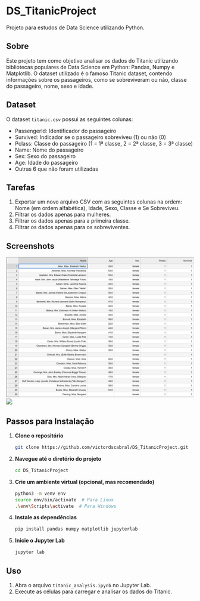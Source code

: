 # DS_TitanicProject

Projeto para estudos de Data Science utilizando Python.

## Sobre 

Este projeto tem como objetivo analisar os dados do Titanic utilizando bibliotecas populares de Data Science em Python: Pandas, Numpy e Matplotlib. O dataset utilizado é o famoso Titanic dataset, contendo informações sobre os passageiros, como se sobreviveram ou não, classe do passageiro, nome, sexo e idade. 

## Dataset

O dataset `titanic.csv` possui as seguintes colunas:
- PassengerId: Identificador do passageiro
- Survived: Indicador se o passageiro sobreviveu (1) ou não (0)
- Pclass: Classe do passageiro (1 = 1ª classe, 2 = 2ª classe, 3 = 3ª classe)
- Name: Nome do passageiro
- Sex: Sexo do passageiro
- Age: Idade do passageiro
- Outras 6 que não foram utilizadas

## Tarefas

1. Exportar um novo arquivo CSV com as seguintes colunas na ordem: Nome (em ordem alfabética), Idade, Sexo, Classe e Se Sobreviveu.
2. Filtrar os dados apenas para mulheres.
3. Filtrar os dados apenas para a primeira classe.
4. Filtrar os dados apenas para os sobreviventes.

## Screenshots

![](assets/img1.jpg)
![](assets/img2.jpg)

## Passos para Instalação

1. **Clone o repositório**

    ```sh
    git clone https://github.com/victordscabral/DS_TitanicProject.git
    ```

2. **Navegue até o diretório do projeto**

    ```sh
    cd DS_TitanicProject
    ```

3. **Crie um ambiente virtual (opcional, mas recomendado)**

    ```sh
    python3 -m venv env
    source env/bin/activate  # Para Linux
    .\env\Scripts\activate  # Para Windows
    ```

4. **Instale as dependências**

    ```sh
    pip install pandas numpy matplotlib jupyterlab
    ```

5. **Inicie o Jupyter Lab**

    ```sh
    jupyter lab
    ```

## Uso

1. Abra o arquivo `titanic_analysis.ipynb` no Jupyter Lab.
2. Execute as células para carregar e analisar os dados do Titanic.
